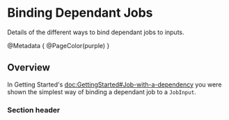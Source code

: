 # Binding Dependant Jobs

Details of the different ways to bind dependant jobs to inputs.

@Metadata {
  @PageColor(purple)
}

## Overview

In Getting Started's <doc:GettingStarted#Job-with-a-dependency> you were shown the simplest way of binding a dependant
job to a ``JobInput``.

### Section header
